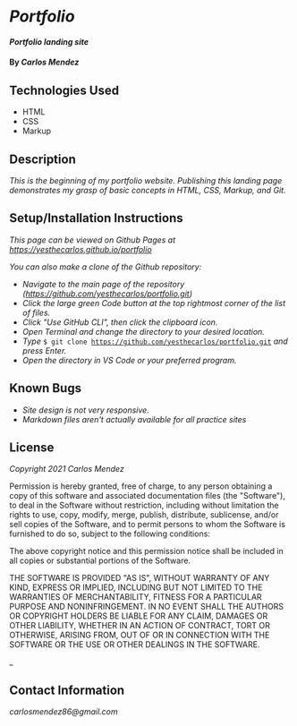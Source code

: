 # _Portfolio_

#### _Portfolio landing site_

#### By _**Carlos Mendez**_

## Technologies Used

* HTML
* CSS
* Markup

## Description

_This is the beginning of my portfolio website. Publishing this landing page demonstrates my grasp of basic concepts in HTML, CSS, Markup, and Git._

## Setup/Installation Instructions

_This page can be viewed on Github Pages at https://yesthecarlos.github.io/portfolio_

_You can also make a clone of the Github repository:_
* _Navigate to the main page of the repository (https://github.com/yesthecarlos/portfolio.git)_
* _Click the large green Code button at the top rightmost corner of the list of files._
* _Click "Use GitHub CLI", then click the clipboard icon._
* _Open Terminal and change the directory to your desired location._
* _Type_ <code>$ git clone https://github.com/yesthecarlos/portfolio.git</code> _and press Enter._
* _Open the directory in VS Code or your preferred program._

## Known Bugs

* _Site design is not very responsive._
* _Markdown files aren't actually available for all practice sites_

## License

_Copyright 2021 Carlos Mendez_

Permission is hereby granted, free of charge, to any person obtaining a copy of this software and associated documentation files (the "Software"), to deal in the Software without restriction, including without limitation the rights to use, copy, modify, merge, publish, distribute, sublicense, and/or sell copies of the Software, and to permit persons to whom the Software is furnished to do so, subject to the following conditions:

The above copyright notice and this permission notice shall be included in all copies or substantial portions of the Software.

THE SOFTWARE IS PROVIDED "AS IS", WITHOUT WARRANTY OF ANY KIND, EXPRESS OR IMPLIED, INCLUDING BUT NOT LIMITED TO THE WARRANTIES OF MERCHANTABILITY, FITNESS FOR A PARTICULAR PURPOSE AND NONINFRINGEMENT. IN NO EVENT SHALL THE AUTHORS OR COPYRIGHT HOLDERS BE LIABLE FOR ANY CLAIM, DAMAGES OR OTHER LIABILITY, WHETHER IN AN ACTION OF CONTRACT, TORT OR OTHERWISE, ARISING FROM, OUT OF OR IN CONNECTION WITH THE SOFTWARE OR THE USE OR OTHER DEALINGS IN THE SOFTWARE.

_

## Contact Information

_carlosmendez86@gmail.com_